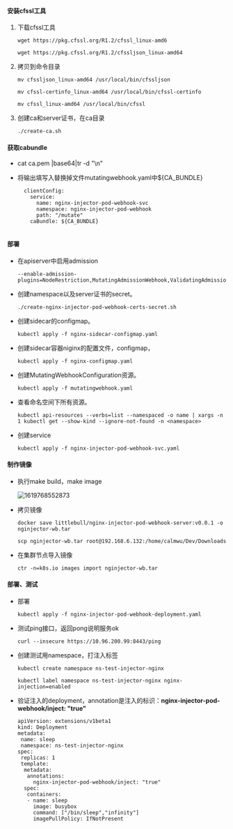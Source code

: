 #### 安装cfssl工具

1. 下载cfssl工具

   ```
   wget https://pkg.cfssl.org/R1.2/cfssl_linux-amd6
   
   wget https://pkg.cfssl.org/R1.2/cfssljson_linux-amd64
   ```

2. 拷贝到命令目录

   ```
   mv cfssljson_linux-amd64 /usr/local/bin/cfssljson
   
   mv cfssl-certinfo_linux-amd64 /usr/local/bin/cfssl-certinfo
   
   mv cfssl_linux-amd64 /usr/local/bin/cfssl
   ```

3. 创建ca和server证书，在ca目录

   ```
   ./create-ca.sh
   ```

   

#### 获取cabundle

- cat ca.pem |base64|tr -d "\n"

- 将输出填写入替换掉文件mutatingwebhook.yaml中${CA_BUNDLE}

  ```
    clientConfig:
      service:
        name: nginx-injector-pod-webhook-svc
        namespace: nginx-injector-pod-webhook
        path: "/mutate"
      caBundle: ${CA_BUNDLE}
  ```

```

```



#### 部署

- 在apiserver中启用admission

  ```shell
  --enable-admission-plugins=NodeRestriction,MutatingAdmissionWebhook,ValidatingAdmissionWebhook
  ```

- 创建namespace以及server证书的secret。

  ```
  ./create-nginx-injector-pod-webhook-certs-secret.sh
  ```

- 创建sidecar的configmap。

  ```
  kubectl apply -f nginx-sidecar-configmap.yaml
  ```

- 创建sidecar容器niginx的配置文件，configmap，

  ```
  kubectl apply -f nginx-configmap.yaml
  ```

- 创建MutatingWebhookConfiguration资源。

  ```
  kubectl apply -f mutatingwebhook.yaml
  ```

- 查看命名空间下所有资源。

  ```
  kubectl api-resources --verbs=list --namespaced -o name | xargs -n 1 kubectl get --show-kind --ignore-not-found -n <namespace>
  ```

- 创建service

  ```
  kubectl apply -f nginx-injector-pod-webhook-svc.yaml
  ```



#### 制作镜像

- 执行make build，make image

  ![1619768552873](C:\Users\wubo0\AppData\Roaming\Typora\typora-user-images\1619768552873.png)

- 拷贝镜像

  ```
  docker save littlebull/nginx-injector-pod-webhook-server:v0.0.1 -o nginjector-wb.tar
  
  scp nginjector-wb.tar root@192.168.6.132:/home/calmwu/Dev/Downloads
  ```

- 在集群节点导入镜像

  ```
  ctr -n=k8s.io images import nginjector-wb.tar
  ```



#### 部署、测试

- 部署

  ```
  kubectl apply -f nginx-injector-pod-webhook-deployment.yaml
  ```

- 测试ping接口，返回pong说明服务ok

  ```
  curl --insecure https://10.96.200.99:8443/ping
  ```


- 创建测试用namespace，打注入标签

  ```
  kubectl create namespace ns-test-injector-nginx
  
  kubectl label namespace ns-test-injector-nginx nginx-injection=enabled
  ```

- 验证注入的deployment，annotation是注入的标识：**nginx-injector-pod-webhook/inject: "true"**

  ```
  apiVersion: extensions/v1beta1
  kind: Deployment
  metadata:
   name: sleep
   namespace: ns-test-injector-nginx
  spec:
   replicas: 1
   template:
    metadata:
     annotations:
       nginx-injector-pod-webhook/inject: "true"
    spec:
     containers:
     - name: sleep
       image: busybox
       command: ["/bin/sleep","infinity"]
       imagePullPolicy: IfNotPresent
  ```

  

